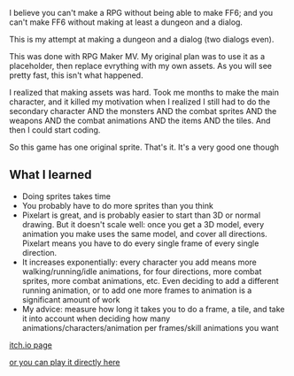 I believe you can't make a RPG without being able to make FF6; and you can't make FF6 without making at least a dungeon and a dialog.

This is my attempt at making a dungeon and a dialog (two dialogs even).

This was done with RPG Maker MV. My original plan was to use it as a placeholder, then replace evrything with my own assets. As you will see pretty fast, this isn't what happened.

I realized that making assets was hard. Took me months to make the main character, and it killed my motivation when I realized I still had to do the secondary character AND the monsters AND the combat sprites AND the weapons AND the combat animations AND the items AND the tiles. And then I could start coding.

So this game has one original sprite. That's it. It's a very good one though

## What I learned

- Doing sprites takes time
- You probably have to do more sprites than you think
- Pixelart is great, and is probably easier to start than 3D or normal drawing. But it doesn't scale well: once you get a 3D model, every animation you make uses the same model, and cover all directions. Pixelart means you have to do every single frame of every single direction.
- It increases exponentially: every character you add means more walking/running/idle animations, for four directions, more combat sprites, more combat animations, etc. Even deciding to add a different running animation, or to add one more frames to animation is a significant amount of work
- My advice: measure how long it takes you to do a frame, a tile, and take it into account when deciding how many animations/characters/animation per frames/skill animations you want

[itch.io page](https://mikalichou.itch.io/wardogs)

[or you can play it directly here](https://pixel-breath.com/games/wardogs/)
